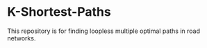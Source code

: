 # K-Shortest-Paths
This repository is for finding loopless multiple optimal paths in road networks.
